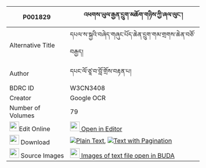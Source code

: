 |P001829|འཕགས་ཡུལ་རྒྱན་དྲུག་མཆོག་གཉིས་ཀྱི་ཞལ་ལུང་། 
| --- | --- 
|Alternative Title |དཔལ་ས་སྐྱའི་བཞེད་གཞུང་པོད་ཆེན་དྲུག་གམ་གྲགས་ཆེན་བཅོ་བརྒྱད།
|Author| དཔང་ལོ་ཙཱ་བ་བློ་གྲོས་བརྟན་པ།
|BDRC ID | W3CN3408
|Creator | Google OCR
|Number of Volumes| 79
|<img width="25" src="https://img.icons8.com/color/25/000000/edit-property.png">Edit Online| [<img width="25" src="https://avatars.githubusercontent.com/u/45091458?s=200&v=4"> Open in Editor](http://editor.openpecha.org/P001829)
|<img width="25" src="https://img.icons8.com/fluent/48/000000/download-2.png"/>  Download | [![](https://img.icons8.com/color/20/000000/txt.png)Plain Text](https://github.com/Openpecha/P001829/releases/download/v1/pakyul_gyen_druk_choknyi_kyi_s_plain_P001829.zip), [![](https://img.icons8.com/color/20/000000/txt.png)Text with Pagination](https://github.com/Openpecha/P001829/releases/download/v1/pakyul_gyen_druk_choknyi_kyi_s_pages_P001829.zip)
|<img width="25" src="https://img.icons8.com/plasticine/100/000000/pictures-folder.png"/>  Source Images | [<img width="25" src="https://library.bdrc.io/icons/BUDA-small.svg"> Images of text file open in BUDA](https://library.bdrc.io/show/bdr:W3CN3408)